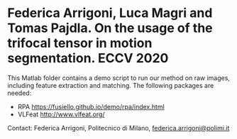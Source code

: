 # Federica Arrigoni, Luca Magri and Tomas Pajdla. On the usage of the trifocal tensor in motion segmentation. ECCV 2020 

This Matlab folder contains a demo script to run our method on raw images, including feature extraction and matching.
The following packages are needed: 
- RPA https://fusiello.github.io/demo/rpa/index.html
- VLFeat http://www.vlfeat.org/

Contact: Federica Arrigoni, Politecnico di Milano, federica.arrigoni@polimi.it
